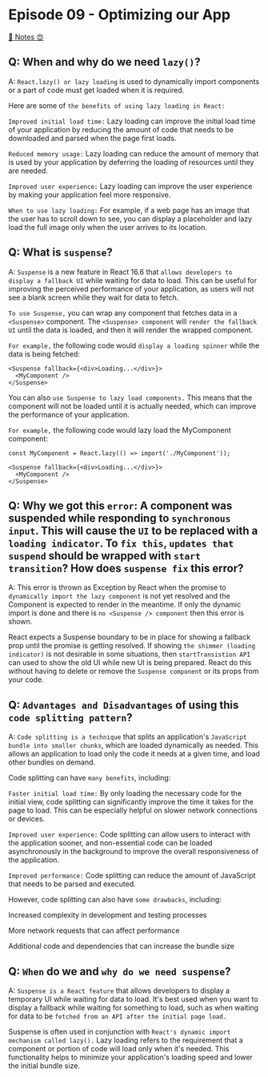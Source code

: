 # Episode 09 - Optimizing our App

[🚀 Notes 😍](https://drive.google.com/file/d/1deIe3QwuFgSbjqw88BEdAIcTlkTqX-fe/view)

## Q: When and why do we need `lazy()`?

A: `React.lazy() or lazy loading` is used to dynamically import components or a part of code must get loaded when it is required.

Here are some of `the benefits of using lazy loading in React:`

`Improved initial load time:` Lazy loading can improve the initial load time of your application by reducing the amount of code that needs to be downloaded and parsed when the page first loads.

`Reduced memory usage:` Lazy loading can reduce the amount of memory that is used by your application by deferring the loading of resources until they are needed.

`Improved user experience:` Lazy loading can improve the user experience by making your application feel more responsive.

`When to use lazy loading:`
For example, if a web page has an image that the user has to scroll down to see, you can display a placeholder and lazy load the full image only when the user arrives to its location.

## Q: What is `suspense`?

A: `Suspense` is a new feature in React 16.6 that `allows developers to display a fallback UI` while waiting for data to load. This can be useful for improving the perceived performance of your application, as users will not see a blank screen while they wait for data to fetch.

`To use Suspense,` you can wrap any component that fetches data in a `<Suspense>` component. The `<Suspense> component` will `render the fallback UI` until the data is loaded, and then it will render the wrapped component.

`For example,` the following code would `display a loading spinner` while the data is being fetched:

```
<Suspense fallback={<div>Loading...</div>}>
  <MyComponent />
</Suspense>
```

You can also `use Suspense to lazy load components.` This means that the component will not be loaded until it is actually needed, which can improve the performance of your application.

`For example,` the following code would lazy load the MyComponent component:

```
const MyComponent = React.lazy(() => import('./MyComponent'));

<Suspense fallback={<div>Loading...</div>}>
  <MyComponent />
</Suspense>
```

## Q: Why we got this `error`: A component was suspended while responding to `synchronous input`. This will cause the `UI` to be replaced with a `loading indicator`. To `fix this`, `updates that suspend` should be wrapped with `start transition`? How does `suspense fix` this error?

A: This error is thrown as Exception by React when the promise to `dynamically import the lazy component` is not yet resolved and the Component is expected to render in the meantime. If only the dynamic import is done and there is `no <Suspense /> component` then this error is shown.

React expects a Suspense boundary to be in place for showing a fallback prop until the promise is getting resolved. If showing `the shimmer (loading indicator)` is not desirable in some situations, then `startTransistion API` can used to show the old UI while new UI is being prepared. React do this without having to delete or remove the `Suspense component` or its props from your code.

## Q: `Advantages and Disadvantages` of using this `code splitting pattern`?

A: `Code splitting is a technique` that splits an application's `JavaScript bundle into smaller chunks`, which are loaded dynamically as needed. This allows an application to load only the code it needs at a given time, and load other bundles on demand.

Code splitting can have `many benefits`, including:

`Faster initial load time:` By only loading the necessary code for the initial view, code splitting can significantly improve the time it takes for the page to load. This can be especially helpful on slower network connections or devices.

`Improved user experience:` Code splitting can allow users to interact with the application sooner, and non-essential code can be loaded asynchronously in the background to improve the overall responsiveness of the application.

`Improved performance:` Code splitting can reduce the amount of JavaScript that needs to be parsed and executed.

However, code splitting can also have `some drawbacks`, including:

Increased complexity in development and testing processes

More network requests that can affect performance

Additional code and dependencies that can increase the bundle size

## Q: `When` do we and `why do we need suspense`?

A: `Suspense is a React feature` that allows developers to display a temporary UI while waiting for data to load. It's best used when you want to display a fallback while waiting for something to load, such as when waiting for data to be `fetched from an API after the initial page load.`

Suspense is often used in conjunction with `React's dynamic import mechanism called lazy().` Lazy loading refers to the requirement that a component or portion of code will load only when it's needed. This functionality helps to minimize your application's loading speed and lower the initial bundle size.